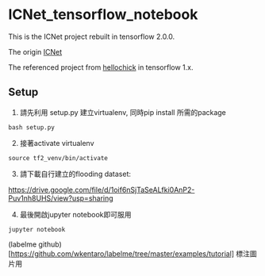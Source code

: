 # ICNet_tensorflow_notebook
This is the ICNet project rebuilt in tensorflow 2.0.0. 

The origin [ICNet](https://github.com/hszhao/ICNet)

The referenced project from [hellochick](https://github.com/hellochick/ICNet-tensorflow) in tensorflow 1.x.

## Setup

1. 請先利用 setup.py 建立virtualenv, 同時pip install 所需的package

```
bash setup.py
```

2. 接著activate virtualenv

```
source tf2_venv/bin/activate
```

3. 請下載自行建立的flooding dataset: 

https://drive.google.com/file/d/1oif6nSjTaSeALfki0AnP2-Puv1nh8UHS/view?usp=sharing

4. 最後開啟jupyter notebook即可服用
```
jupyter notebook
```

(labelme github)[https://github.com/wkentaro/labelme/tree/master/examples/tutorial] 標注圖片用
